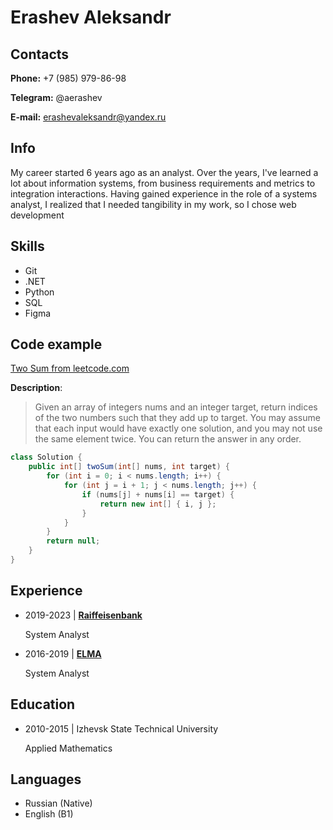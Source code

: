 # Erashev Aleksandr 
## Contacts

**Phone:** +7 (985) 979-86-98

**Telegram:** @aerashev

**E-mail:** [erashevaleksandr@yandex.ru](mailto:erashevaleksandr@yandex.ru)



## Info
My career started 6 years ago as an analyst. Over the years, I've learned a lot about information systems, from business requirements and metrics to integration interactions.
Having gained experience in the role of a systems analyst, I realized that I needed tangibility in my work, so I chose web development

## Skills
- Git
- .NET
- Python
- SQL
- Figma

## Code example
[Two Sum from leetcode.com](https://leetcode.com/problems/two-sum/)

**Description**:
>Given an array of integers nums and an integer target, return indices of the two numbers such that they add up to target.
You may assume that each input would have exactly one solution, and you may not use the same element twice.
You can return the answer in any order.

```java
class Solution {
    public int[] twoSum(int[] nums, int target) {
        for (int i = 0; i < nums.length; i++) {
            for (int j = i + 1; j < nums.length; j++) {
                if (nums[j] + nums[i] == target) {
                    return new int[] { i, j };
                }
            }
        }
        return null;
    }
}
```

## Experience

- 2019-2023 | [**Raiffeisenbank**](http://raif.ru)

  System Analyst 

- 2016-2019 | [**ELMA**](http://elma-bpm.ru)

  System Analyst
  
## Education

- 2010-2015 | Izhevsk State Technical University
  
  Applied Mathematics
  
## Languages

- Russian (Native)
- English (B1)


